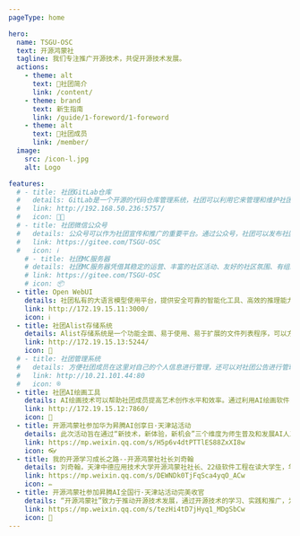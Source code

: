 ```yaml
---
pageType: home

hero:
  name: TSGU-OSC
  text: 开源鸿蒙社
  tagline: 我们专注推广开源技术，共促开源技术发展。
  actions:
    - theme: alt
      text: 📖社团简介
      link: /content/
    - theme: brand
      text: 新生指南
      link: /guide/1-foreword/1-foreword
    - theme: alt
      text: 👤社团成员
      link: /member/
  image:
    src: /icon-l.jpg
    alt: Logo

features:
  # - title: 社团GitLab仓库
  #   details: GitLab是一个开源的代码仓库管理系统，社团可以利用它来管理和维护社团的代码资源。通过GitLab，社团成员可以方便地共享代码、协作开发，并通过版本控制功能追踪和管理代码的变化。
  #   link: http://192.168.50.236:5757/
  #   icon: 🧑‍💻
  # - title: 社团微信公众号
  #   details: 公众号可以作为社团宣传和推广的重要平台。通过公众号，社团可以发布社团资讯、活动信息、作品展示等内容，吸引更多人的关注和参与。
  #   link: https://gitee.com/TSGU-OSC
  #   icon: ℹ️
    # - title: 社团MC服务器
    # details: 社团MC服务器凭借其稳定的运营、丰富的社区活动、友好的社区氛围、有组织的团队玩法、定制化的游戏体验以及良好的安全性等优点，为玩家提供了一个更加优质和有趣的Minecraft游戏环境。社团成员在学习繁忙之余也可以放松一下。
    # link: https://gitee.com/TSGU-OSC
    # icon: 📦️
  - title: Open WebUI
    details: 社团私有的大语言模型使用平台，提供安全可靠的智能化工具、高效的推理能力，满足文本生成、问答分析等需求。
    link: http://172.19.15.11:3000/
    icon: ℹ️
  - title: 社团Alist存储系统
    details: Alist存储系统是一个功能全面、易于使用、易于扩展的文件列表程序，可以方便地管理和访问各种存储服务中的文件。社团用它存相关学习资料，这样可以实现资源共享。
    link: http://172.19.15.13:5244/
    icon: 💾
  # - title: 社团管理系统
  #   details: 方便社团成员在这里对自己的个人信息进行管理，还可以对社团公告进行管理。提高了社团的凝聚力，方便社团人员的联系。
  #   link: http://10.21.101.44:80
  #   icon: ®
  - title: 社团AI绘画工具
    details: AI绘画技术可以帮助社团成员提高艺术创作水平和效率。通过利用AI绘画软件，社团成员可以轻松地生成各种风格的图像，获得新的创意灵感。
    link: http://172.19.15.12:7860/
    icon: 🎨
  - title: 开源鸿蒙社参加华为昇腾AI创享日·天津站活动
    details: 此次活动旨在通过“新技术，新体验，新机会”三个维度为师生普及和发展AI人工智能，为开发者创造新价值，不断丰富功能，稳步推进产教融合育人。业界顶尖AI专家应邀出席活动，分享前沿科技，解析技术要点。
    link: https://mp.weixin.qq.com/s/H5p6v4dtPTTlES88ZxXI8w
    icon: 👓
  - title: 我的开源学习成长之路--开源鸿蒙社社长刘奇翰
    details: 刘奇翰，天津中德应用技术大学开源鸿蒙社社长、22级软件工程在读大学生，华为HSD校园大使、开放原子校源行开源大使。热爱开源技术、开源文化，并投身开源知识传播进校园的事业中。
    link: https://mp.weixin.qq.com/s/DEWNDk0TjFqSca4yqO_ACw
    icon: ✏️
  - title: 开源鸿蒙社参加昇腾AI全国行·天津站活动完美收官
    details: “开源鸿蒙社”致力于推动开源技术发展，通过开源技术的学习、实践和推广，为同学们提供更多的专业学习机会和职业发展支持，力争未来为社会和行业带来更多的创新和进步。
    link: https://mp.weixin.qq.com/s/tezHi4tD7jHyq1_MDgSbCw
    icon: 🎉
---
```


